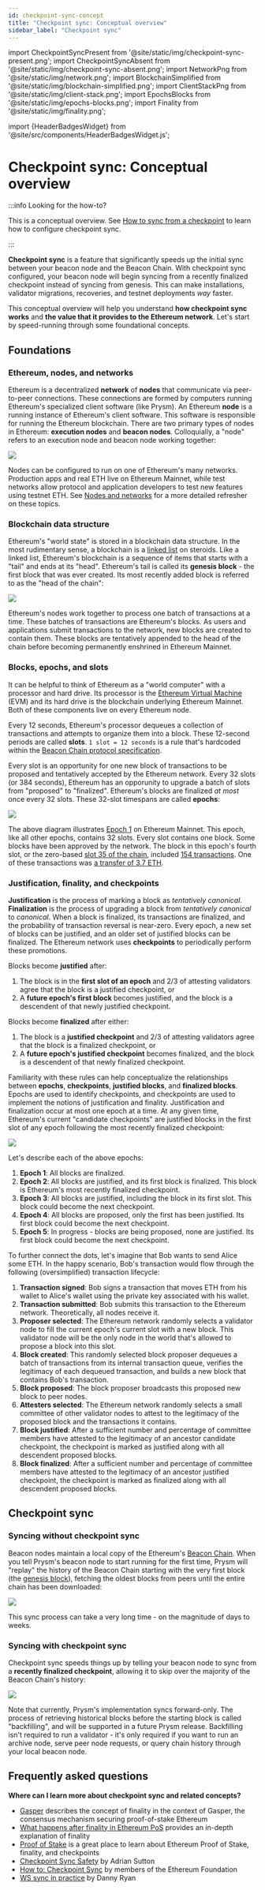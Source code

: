 ```yaml
---
id: checkpoint-sync-concept
title: "Checkpoint sync: Conceptual overview"
sidebar_label: "Checkpoint sync"
---
```

import CheckpointSyncPresent from '@site/static/img/checkpoint-sync-present.png';
import CheckpointSyncAbsent from '@site/static/img/checkpoint-sync-absent.png';
import NetworkPng from '@site/static/img/network.png';
import BlockchainSimplified from '@site/static/img/blockchain-simplified.png';
import ClientStackPng from '@site/static/img/client-stack.png';
import EpochsBlocks from '@site/static/img/epochs-blocks.png';
import Finality from '@site/static/img/finality.png';

import {HeaderBadgesWidget} from '@site/src/components/HeaderBadgesWidget.js';

# Checkpoint sync: Conceptual overview

<HeaderBadgesWidget commaDelimitedContributors="Mick,Potuz,Kasey" />

:::info Looking for the how-to?

This is a conceptual overview. See [How to sync from a checkpoint](../prysm-usage/checkpoint-sync.md) to learn how to configure checkpoint sync. 

:::

**Checkpoint sync** is a feature that significantly speeds up the initial sync between your beacon node and the Beacon Chain. With checkpoint sync configured, your beacon node will begin syncing from a recently finalized checkpoint instead of syncing from genesis. This can make installations, validator migrations, recoveries, and testnet deployments *way* faster.

This conceptual overview will help you understand **how checkpoint sync works** and **the value that it provides to the Ethereum network**. Let's start by speed-running through some foundational concepts.

## Foundations

### Ethereum, nodes, and networks

Ethereum is a decentralized **network** of **nodes** that communicate via peer-to-peer connections. These connections are formed by computers running Ethereum's specialized client software (like Prysm). An Ethereum **node** is a running instance of Ethereum's client software. This software is responsible for running the Ethereum blockchain. There are two primary types of nodes in Ethereum: **execution nodes** and **beacon nodes**. Colloquially, a "node" refers to an execution node and beacon node working together:

<img src={ClientStackPng} /> 

Nodes can be configured to run on one of Ethereum's many networks. Production apps and real ETH live on Ethereum Mainnet, while test networks allow protocol and application developers to test new features using testnet ETH. See [Nodes and networks](nodes-networks.md) for a more detailed refresher on these topics.


### Blockchain data structure

Ethereum's "world state" is stored in a blockchain data structure. In the most rudimentary sense, a blockchain is a [linked list](https://en.wikipedia.org/wiki/Linked_list) on steroids. Like a linked list, Ethereum's blockchain is a sequence of items that starts with a "tail" and ends at its "head". Ethereum's tail is called its **genesis block** - the first block that was ever created. Its most recently added block is referred to as the "head of the chain":

<img src={BlockchainSimplified} />

Ethereum's nodes work together to process one batch of transactions at a time. These batches of transactions are Ethereum's blocks. As users and applications submit transactions to the network, new blocks are created to contain them. These blocks are tentatively appended to the head of the chain before becoming permanently enshrined in Ethereum Mainnet.

### Blocks, epochs, and slots

It can be helpful to think of Ethereum as a "world computer" with a processor and hard drive. Its processor is the [Ethereum Virtual Machine](https://ethereum.org/en/developers/docs/evm/) (EVM) and its hard drive is the blockchain underlying Ethereum Mainnet. Both of these components live on every Ethereum node.

Every 12 seconds, Ethereum's processor dequeues a collection of transactions and attempts to organize them into a block. These 12-second periods are called **slots**. `1 slot = 12 seconds` is a rule that's hardcoded within the [Beacon Chain protocol specification](https://github.com/ethereum/consensus-specs/blob/dev/specs/phase0/beacon-chain.md#time-parameters-1). 

Every slot is an opportunity for one new block of transactions to be proposed and tentatively accepted by the Ethereum network. Every 32 slots (or 384 seconds), Ethereum has an opporunity to upgrade a batch of slots from "proposed" to "finalized". Ethereum's blocks are finalized *at most* once every 32 slots. These 32-slot timespans are called **epochs**:

<img src={EpochsBlocks} />

 The above diagram illustrates [Epoch 1](https://ethscan.org/epoch/1) on Ethereum Mainnet. This epoch, like all other epochs, contains 32 slots. Every slot contains one block. Some blocks have been approved by the network. The block in this epoch's fourth slot, or the zero-based [slot 35 of the chain](https://ethscan.org/block/35), included [154 transactions](https://etherchain.org/block/0x8d3f027beef5cbd4f8b29fc831aba67a5d74768edca529f5596f07fd207865e1#pills-txs). One of these transactions was [a transfer of 3.7 ETH](https://etherchain.org/tx/0x9f421378c2cd87fcad6185cf2690881857b077a28e46d89a49240900a7a9836e).


### Justification, finality, and checkpoints

**Justification** is the process of marking a block as *tentatively canonical*. **Finalization** is the process of upgrading a block from *tentatively canonical* to *canonical*. When a block is finalized, its transactions are finalized, and the probability of transaction reversal is near-zero. Every epoch, a new set of blocks can be justified, and an older set of justified blocks can be finalized. The Ethereum network uses **checkpoints** to periodically perform these promotions.

Blocks become **justified** after:

 1. The block is in the **first slot of an epoch** and 2/3 of attesting validators agree that the block is a justified checkpoint, or
 2. A **future epoch's first block** becomes justified, and the block is a descendent of that newly justified checkpoint.


Blocks become **finalized** after either:

 1. The block is a **justified checkpoint** and 2/3 of attesting validators agree that the block is a finalized checkpoint, or
 2. A **future epoch's justified checkpoint** becomes finalized, and the block is a descendent of that newly finalized checkpoint.

Familiarity with these rules can help conceptualize the relationships between **epochs**, **checkpoints**, **justified blocks**, and **finalized blocks**. Epochs are used to identify checkpoints, and checkpoints are used to implement the notions of justification and finality. Justification and finalization occur at most one epoch at a time. At any given time, Ethereum's current "candidate checkpoints" are justified blocks in the first slot of any epoch following the most recently finalized checkpoint:

<img src={Finality} />

Let's describe each of the above epochs:

1. **Epoch 1**: All blocks are finalized.
2. **Epoch 2**: All blocks are justified, and its first block is finalized. This block is Ethereum's most recently finalized checkpoint.
3. **Epoch 3**: All blocks are justified, including the block in its first slot. This block could become the next checkpoint.
4. **Epoch 4**: All blocks are proposed, only the first has been justified. Its first block could become the next checkpoint.
5. **Epoch 5**: In progress - blocks are being proposed, none are justified. Its first block could become the next checkpoint.

To further connect the dots, let's imagine that Bob wants to send Alice some ETH. In the happy scenario, Bob's transaction would flow through the following (oversimplified) transaction lifecycle:

 1. **Transaction signed**: Bob signs a transaction that moves ETH from his wallet to Alice's wallet using the private key associated with his wallet.
 2. **Transaction submitted**: Bob submits this transaction to the Ethereum network. Theoretically, all nodes receive it.
 3. **Proposer selected**: The Ethereum network randomly selects a validator node to fill the current epoch's current slot with a new block. This validator node will be the only node in the world that's allowed to propose a block into this slot.  
 4. **Block created**: This randomly selected block proposer dequeues a batch of transactions from its internal transaction queue, verifies the legitimacy of each dequeued transaction, and builds a new block that contains Bob's transaction.
 5. **Block proposed**: The block proposer broadcasts this proposed new block to peer nodes.
 6. **Attesters selected**: The Ethereum network randomly selects a small committee of other validator nodes to attest to the legitimacy of the proposed block and the transactions it contains.
 7. **Block justified**: After a sufficient number and percentage of committee members have attested to the legitimacy of an ancestor candidate checkpoint, the checkpoint is marked as justified along with all descendent proposed blocks.
 8. **Block finalized**: After a sufficient number and percentage of committee members have attested to the legitimacy of an ancestor justified checkpoint, the checkpoint is marked as finalized along with all descendent proposed blocks.


## Checkpoint sync

### Syncing without checkpoint sync

Beacon nodes maintain a local copy of the Ethereum's [Beacon Chain](https://ethereum.org/en/upgrades/beacon-chain/). When you tell Prysm's beacon node to start running for the first time, Prysm will "replay" the history of the Beacon Chain starting with the very first block (the [genesis block](https://beaconscan.com/slots?epoch=0)), fetching the oldest blocks from peers until the entire chain has been downloaded:

<img src={CheckpointSyncAbsent} /> 

This sync process can take a very long time - on the magnitude of days to weeks. 

### Syncing with checkpoint sync

Checkpoint sync speeds things up by telling your beacon node to sync from a **recently finalized checkpoint**, allowing it to skip over the majority of the Beacon Chain's history:

<img src={CheckpointSyncPresent} /> 

Note that currently, Prysm's implementation syncs forward-only. The process of retrieving historical blocks before the starting block is called "backfilling", and will be supported in a future Prysm release. Backfilling isn't required to run a validator - it's only required if you want to run an archive node, serve peer node requests, or query chain history through your local beacon node.


## Frequently asked questions

**Where can I learn more about checkpoint sync and related concepts?** <br/>

 - [Gasper](https://ethereum.org/en/developers/docs/consensus-mechanisms/pos/gasper/) describes the concept of finality in the context of Gasper, the consensus mechanism securing proof-of-stake Ethereum
 - [What happens after finality in Ethereum PoS](https://hackmd.io/@prysmaticlabs/finality) provides an in-depth explanation of finality
 - [Proof of Stake](https://ethereum.org/pt/developers/docs/consensus-mechanisms/pos/) is a great place to learn about Ethereum Proof of Stake, finality, and checkpoints
 - [Checkpoint Sync Safety](https://www.symphonious.net/2022/05/21/checkpoint-sync-safety/) by Adrian Sutton
 - [How to: Checkpoint Sync](https://notes.ethereum.org/@launchpad/checkpoint-sync) by members of the Ethereum Foundation
 - [WS sync in practice](https://notes.ethereum.org/@djrtwo/ws-sync-in-practice) by Danny Ryan

<RequestUpdateWidget />